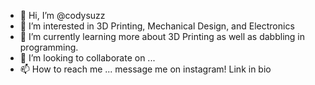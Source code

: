 - 👋 Hi, I’m @codysuzz
- 👀 I’m interested in 3D Printing, Mechanical Design, and Electronics
- 🌱 I’m currently learning more about 3D Printing as well as dabbling in programming.
- 💞️ I’m looking to collaborate on ...
- 📫 How to reach me ... message me on instagram! Link in bio

<!---
codysuzz/codysuzz is a ✨ special ✨ repository because its `README.md` (this file) appears on your GitHub profile.
You can click the Preview link to take a look at your changes.
--->
